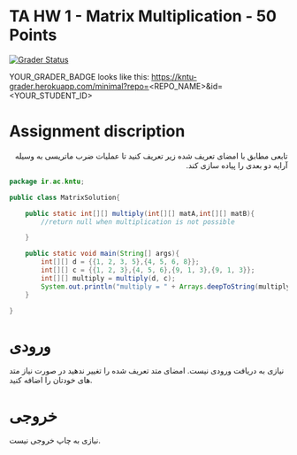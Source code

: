 # TA HW 1 - Matrix Multiplication - 50 Points

[![Grader Status](YOUR_GRADER_BADGE)](YOUR_GRADER_BADGE)

YOUR_GRADER_BADGE looks like this: https://kntu-grader.herokuapp.com/minimal?repo=<REPO_NAME>&id=<YOUR_STUDENT_ID>




# Assignment discription

<div dir="rtl" align="right">
تابعی مطابق با امضای تعریف شده زیر تعریف کنید تا عملیات ضرب ماتریسی به وسیله آرایه دو بعدی را پیاده سازی کند.


</div>



```java
package ir.ac.kntu;

public class MatrixSolution{

    public static int[][] multiply(int[][] matA,int[][] matB){
        //return null when multiplication is not possible

    }

    public static void main(String[] args){
        int[][] d = {{1, 2, 3, 5},{4, 5, 6, 8}};
        int[][] c = {{1, 2, 3},{4, 5, 6},{9, 1, 3},{9, 1, 3}};
        int[][] multiply = multiply(d, c);
        System.out.println("multiply = " + Arrays.deepToString(multiply));
    }

}
```

# ورودی
نیازی به دریافت ورودی نیست. امضای متد تعریف شده را تغییر ندهید در صورت نیاز متد های خودتان را اضافه کنید.
# خروجی
نیازی به چاپ خروجی نیست.
